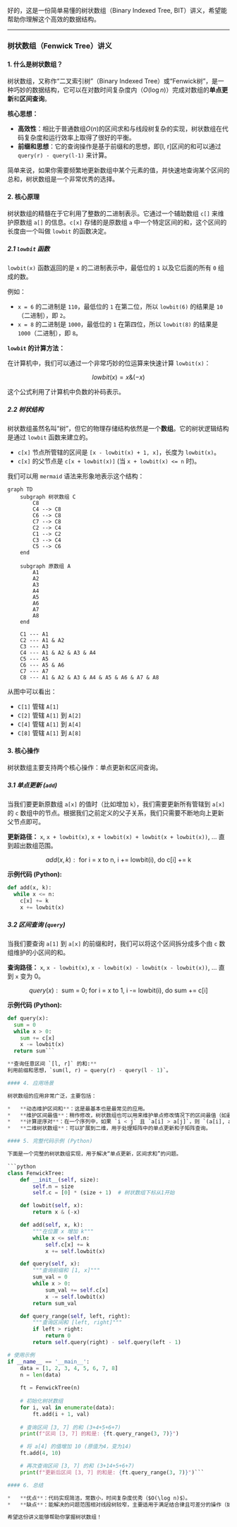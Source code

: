 好的，这是一份简单易懂的树状数组（Binary Indexed Tree, BIT）讲义，希望能帮助你理解这个高效的数据结构。

---

### 树状数组（Fenwick Tree）讲义

#### 1. 什么是树状数组？

树状数组，又称作“二叉索引树”（Binary Indexed Tree）或“Fenwick树”，是一种巧妙的数据结构，它可以在对数时间复杂度内（$O(\log n)$）完成对数组的**单点更新**和**区间查询**。

**核心思想：**

*   **高效性**：相比于普通数组$O(n)$的区间求和与线段树复杂的实现，树状数组在代码复杂度和运行效率上取得了很好的平衡。
*   **前缀和思想**：它的查询操作是基于前缀和的思想，即[l, r]区间的和可以通过 `query(r) - query(l-1)` 来计算。

简单来说，如果你需要频繁地更新数组中某个元素的值，并快速地查询某个区间的总和，树状数组是一个非常优秀的选择。

#### 2. 核心原理

树状数组的精髓在于它利用了整数的二进制表示。它通过一个辅助数组 `c[]` 来维护原数组 `a[]` 的信息。`c[x]` 存储的是原数组 `a` 中一个特定区间的和，这个区间的长度由一个叫做 `lowbit` 的函数决定。

##### 2.1 `lowbit` 函数

`lowbit(x)` 函数返回的是 `x` 的二进制表示中，最低位的 `1` 以及它后面的所有 `0` 组成的数。

例如：
*   `x = 6` 的二进制是 `110`，最低位的 `1` 在第二位，所以 `lowbit(6)` 的结果是 `10`（二进制），即 `2`。
*   `x = 8` 的二进制是 `1000`，最低位的 `1` 在第四位，所以 `lowbit(8)` 的结果是 `1000`（二进制），即 `8`。

**`lowbit` 的计算方法：**

在计算机中，我们可以通过一个非常巧妙的位运算来快速计算 `lowbit(x)`：

$$
lowbit(x) = x \& (-x)
$$

这个公式利用了计算机中负数的补码表示。

##### 2.2 树状结构

树状数组虽然名叫“树”，但它的物理存储结构依然是一个**数组**。它的树状逻辑结构是通过 `lowbit` 函数来建立的。

*   `c[x]` 节点所管辖的区间是 `[x - lowbit(x) + 1, x]`，长度为 `lowbit(x)`。
*   `c[x]` 的父节点是 `c[x + lowbit(x)]` (当 `x + lowbit(x) <= n` 时)。

我们可以用 `mermaid` 语法来形象地表示这个结构：

```mermaid
graph TD
    subgraph 树状数组 C
        C8
        C4 --> C8
        C6 --> C8
        C7 --> C8
        C2 --> C4
        C1 --> C2
        C3 --> C4
        C5 --> C6
    end

    subgraph 原数组 A
        A1
        A2
        A3
        A4
        A5
        A6
        A7
        A8
    end

    C1 --- A1
    C2 --- A1 & A2
    C3 --- A3
    C4 --- A1 & A2 & A3 & A4
    C5 --- A5
    C6 --- A5 & A6
    C7 --- A7
    C8 --- A1 & A2 & A3 & A4 & A5 & A6 & A7 & A8
```

从图中可以看出：
*   `C[1]` 管辖 `A[1]`
*   `C[2]` 管辖 `A[1]` 到 `A[2]`
*   `C[4]` 管辖 `A[1]` 到 `A[4]`
*   `C[8]` 管辖 `A[1]` 到 `A[8]`

#### 3. 核心操作

树状数组主要支持两个核心操作：单点更新和区间查询。

##### 3.1 单点更新 (`add`)

当我们要更新原数组 `a[x]` 的值时（比如增加 `k`），我们需要更新所有管辖到 `a[x]` 的 `c` 数组中的节点。根据我们之前定义的父子关系，我们只需要不断地向上更新父节点即可。

**更新路径：** `x`, `x + lowbit(x)`, `x + lowbit(x) + lowbit(x + lowbit(x))`, ... 直到超出数组范围。

$$
add(x, k): \text{ for i = x to n, i += lowbit(i), do c[i] += k}
$$

**示例代码 (Python):**
```python
def add(x, k):
  while x <= n:
    c[x] += k
    x += lowbit(x)
```

##### 3.2 区间查询 (`query`)

当我们要查询 `a[1]` 到 `a[x]` 的前缀和时，我们可以将这个区间拆分成多个由 `c` 数组维护的小区间的和。

**查询路径：** `x`, `x - lowbit(x)`, `x - lowbit(x) - lowbit(x - lowbit(x))`, ... 直到 `x` 变为 0。

$$
query(x): \text{ sum = 0; for i = x to 1, i -= lowbit(i), do sum += c[i]}
$$

**示例代码 (Python):**
```python
def query(x):
  sum = 0
  while x > 0:
    sum += c[x]
    x -= lowbit(x)
  return sum```

**查询任意区间 `[l, r]` 的和:**
利用前缀和思想，`sum(l, r) = query(r) - query(l - 1)`。

#### 4. 应用场景

树状数组的应用非常广泛，主要包括：

*   **动态维护区间和**：这是最基本也是最常见的应用。
*   **维护区间最值**：稍作修改，树状数组也可以用来维护单点修改情况下的区间最值（如最大值或最小值）。
*   **计算逆序对**：在一个序列中，如果 `i < j` 且 `a[i] > a[j]`，则 `(a[i], a[j])` 是一个逆序对。树状数组可以高效地统计逆序对的数量。
*   **二维树状数组**：可以扩展到二维，用于处理矩阵中的单点更新和子矩阵查询。

#### 5. 完整代码示例 (Python)

下面是一个完整的树状数组实现，用于解决“单点更新，区间求和”的问题。

```python
class FenwickTree:
    def __init__(self, size):
        self.n = size
        self.c = [0] * (size + 1)  # 树状数组下标从1开始

    def lowbit(self, x):
        return x & (-x)

    def add(self, x, k):
        """在位置 x 增加 k"""
        while x <= self.n:
            self.c[x] += k
            x += self.lowbit(x)

    def query(self, x):
        """查询前缀和 [1, x]"""
        sum_val = 0
        while x > 0:
            sum_val += self.c[x]
            x -= self.lowbit(x)
        return sum_val

    def query_range(self, left, right):
        """查询区间和 [left, right]"""
        if left > right:
            return 0
        return self.query(right) - self.query(left - 1)

# 使用示例
if __name__ == '__main__':
    data = [1, 2, 3, 4, 5, 6, 7, 8]
    n = len(data)
    
    ft = FenwickTree(n)
    
    # 初始化树状数组
    for i, val in enumerate(data):
        ft.add(i + 1, val)
        
    # 查询区间 [3, 7] 的和 (3+4+5+6+7)
    print(f"区间 [3, 7] 的和是: {ft.query_range(3, 7)}")

    # 将 a[4] 的值增加 10 (原值为4，变为14)
    ft.add(4, 10)

    # 再次查询区间 [3, 7] 的和 (3+14+5+6+7)
    print(f"更新后区间 [3, 7] 的和是: {ft.query_range(3, 7)}")```

#### 6. 总结

*   **优点**：代码实现简洁，常数小，时间复杂度优秀（$O(\log n)$）。
*   **缺点**：能解决的问题范围相对线段树较窄，主要适用于满足结合律且可差分的操作（如加法、异或），对于求最值等操作需要特殊处理。

希望这份讲义能够帮助你掌握树状数组！